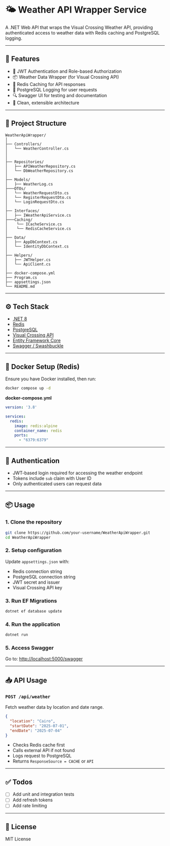 
# 🌤️ Weather API Wrapper Service

A .NET Web API that wraps the Visual Crossing Weather API, providing authenticated access to weather data with Redis caching and PostgreSQL logging.

---

## 🚀 Features

- 🔐 JWT Authentication and Role-based Authorization
- 📦 Weather Data Wrapper (for Visual Crossing API)
- 💾 Redis Caching for API responses
- 📝 PostgreSQL Logging for user requests
- 🔍 Swagger UI for testing and documentation
- 🧼 Clean, extensible architecture

---

## 📁 Project Structure

```
WeatherApiWrapper/
│
├── Controllers/
│   └── WeatherController.cs
│
│ 
├── Repositories/
│   ├── APIWeatherRepository.cs
│   └── DbWeatherRepository.cs
│
├── Models/
│   ├── WeatherLog.cs
├───DTOs/
│   └── WeatherRequestDto.cs
│   └── RegisterRequestDto.cs
│   └── LoginRequestDto.cs
│
├── Interfaces/
│   ├── IWeatherApiService.cs
├───Caching/
│    └── ICacheService.cs
│    └── RedisCacheService.cs
│
├── Data/
│   ├── AppDbContext.cs
│   └── IdentityDbContext.cs
│ 
├── Helpers/
│   ├── JWTHelper.cs
│   └── ApiClient.cs
│
├── docker-compose.yml
├── Program.cs
├── appsettings.json
└── README.md
```

---

## ⚙️ Tech Stack

- [.NET 8](https://dotnet.microsoft.com/)
- [Redis](https://redis.io/)
- [PostgreSQL](https://www.postgresql.org/)
- [Visual Crossing API](https://www.visualcrossing.com/)
- [Entity Framework Core](https://learn.microsoft.com/en-us/ef/core/)
- [Swagger / Swashbuckle](https://github.com/domaindrivendev/Swashbuckle.AspNetCore)

---

## 🐳 Docker Setup (Redis)

Ensure you have Docker installed, then run:

```bash
docker compose up -d
```

**docker-compose.yml**
```yaml
version: '3.8'

services:
  redis:
    image: redis:alpine
    container_name: redis
    ports:
      - "6379:6379"
```

---

## 🔑 Authentication

- JWT-based login required for accessing the weather endpoint
- Tokens include `sub` claim with User ID
- Only authenticated users can request data

---

## 📦 Usage

### 1. Clone the repository
```bash
git clone https://github.com/your-username/WeatherApiWrapper.git
cd WeatherApiWrapper
```

### 2. Setup configuration
Update `appsettings.json` with:
- Redis connection string
- PostgreSQL connection string
- JWT secret and issuer
- Visual Crossing API key

### 3. Run EF Migrations
```bash
dotnet ef database update
```

### 4. Run the application
```bash
dotnet run
```

### 5. Access Swagger
Go to: [http://localhost:5000/swagger](http://localhost:5000/swagger)

---

## 📥 API Usage

### `POST /api/weather`
Fetch weather data by location and date range.
```json
{
  "location": "Cairo",
  "startDate": "2025-07-01",
  "endDate": "2025-07-04"
}
```

- Checks Redis cache first
- Calls external API if not found
- Logs request to PostgreSQL
- Returns `ResponseSource = CACHE` or `API`

---

## ✅ Todos
- [ ] Add unit and integration tests
- [ ] Add refresh tokens
- [ ] Add rate limiting

---

## 📄 License

MIT License
